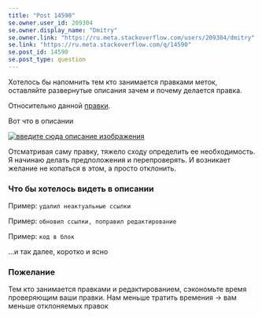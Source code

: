 ```yaml
---
title: "Post 14590"
se.owner.user_id: 209304
se.owner.display_name: "Dmitry"
se.owner.link: "https://ru.meta.stackoverflow.com/users/209304/dmitry"
se.link: "https://ru.meta.stackoverflow.com/q/14590"
se.post_id: 14590
se.post_type: question
---
```

<p>Хотелось бы напомнить тем кто занимается правками меток, оставляйте развернутые описания зачем и почему делается правка.</p>
<p>Относительно данной <a href="https://ru.stackoverflow.com/review/suggested-edits/960263">правки</a>.</p>
<p>Вот что в описании</p>
<p><a href="https://i.sstatic.net/Eu6seNZP.png" rel="nofollow noreferrer"><img src="https://i.sstatic.net/Eu6seNZP.png" alt="введите сюда описание изображения" /></a></p>
<p>Отсматривая саму правку, тяжело сходу определить ее необходимость. Я начинаю делать предположения и перепроверять. И возникает желание не копаться в этом, а просто отклонить.</p>
<h3>Что бы хотелось видеть в описании</h3>
<p>Пример: <code>удалил неактуальные ссылки</code></p>
<p>Пример: <code>обновил ссылки, поправил редактирование</code></p>
<p>Пример: <code>код в блок</code></p>
<p>...и так далее, коротко и ясно</p>
<h3>Пожелание</h3>
<p>Тем кто занимается правками и редактированием, сэкономьте время проверяющим ваши правки. Нам меньше тратить времения -&gt; вам меньше отклоняемых правок</p>
